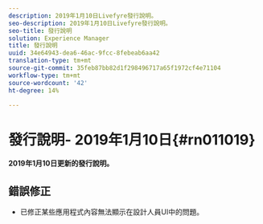 ```yaml
---
description: 2019年1月10日Livefyre發行說明。
seo-description: 2019年1月10日Livefyre發行說明。
seo-title: 發行說明
solution: Experience Manager
title: 發行說明
uuid: 34e64943-dea6-46ac-9fcc-8febeab6aa42
translation-type: tm+mt
source-git-commit: 35feb87bb82d1f298496717a65f1972cf4e71104
workflow-type: tm+mt
source-wordcount: '42'
ht-degree: 14%

---
```



# 發行說明- 2019年1月10日{#rn011019}

**2019年1月10日更新的發行說明。**

## 錯誤修正

* 已修正某些應用程式內容無法顯示在設計人員UI中的問題。
